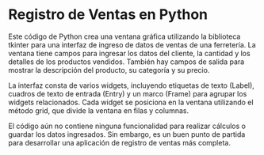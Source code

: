 # Registro de Ventas en Python
Este código de Python crea una ventana gráfica utilizando la biblioteca tkinter para una interfaz de ingreso de datos de ventas de una ferretería. La ventana tiene campos para ingresar los datos del cliente, la cantidad y los detalles de los productos vendidos. También hay campos de salida para mostrar la descripción del producto, su categoría y su precio.

La interfaz consta de varios widgets, incluyendo etiquetas de texto (Label), cuadros de texto de entrada (Entry) y un marco (Frame) para agrupar los widgets relacionados. Cada widget se posiciona en la ventana utilizando el método grid, que divide la ventana en filas y columnas.

El código aún no contiene ninguna funcionalidad para realizar cálculos o guardar los datos ingresados. Sin embargo, es un buen punto de partida para desarrollar una aplicación de registro de ventas más completa.
